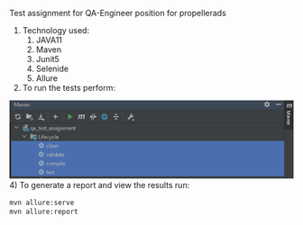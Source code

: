 Test assignment for QA-Engineer position for propellerads

1) Technology used:
   1) JAVA11
   2) Maven
   3) Junit5
   4) Selenide
   5) Allure
2) To run the tests perform: 

![img.png](img.png)
4) To generate a report and view the results run:


    mvn allure:serve
    mvn allure:report